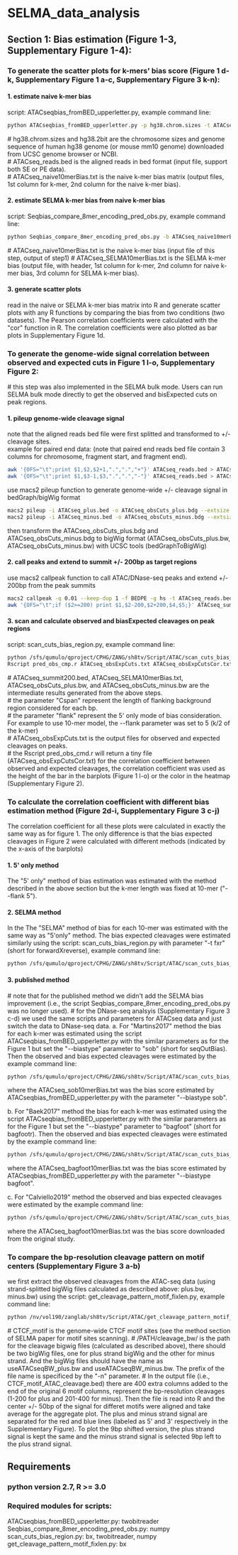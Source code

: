 # SELMA_data_analysis

## Section 1: Bias estimation (Figure 1-3, Supplementary Figure 1-4):
### To generate the scatter plots for k-mers' bias score (Figure 1 d-k, Supplementary Figure 1 a-c, Supplementary Figure 3 k-n):
#### 1. estimate naive k-mer bias 
script: ATACseqbias_fromBED_upperletter.py, example command line: 
```sh
python ATACseqbias_fromBED_upperletter.py -p hg38.chrom.sizes -t ATACseq_reads.bed -f 5 -s hg38.2bit -o ATACseq_naive10merBias.txt
```
\# hg38.chrom.sizes and hg38.2bit are the chromosome sizes and genome sequence of human hg38 genome (or mouse mm10 genome) downloaded from UCSC genome browser or NCBI.<br>
\# ATACseq_reads.bed is the aligned reads in bed format (input file, support both SE or PE data). <br>
\# ATACseq_naive10merBias.txt is the naive k-mer bias matrix (output files, 1st column for k-mer, 2nd column for the naive k-mer bias). 
#### 2. estimate SELMA k-mer bias from naive k-mer bias
script: Seqbias_compare_8mer_encoding_pred_obs.py, example command line: 
```sh
python Seqbias_compare_8mer_encoding_pred_obs.py -b ATACseq_naive10merBias.txt -o ATACseq_SELMA10merBias.txt
```
\# ATACseq_naive10merBias.txt is the naive k-mer bias (input file of this step, output of step1)
\# ATACseq_SELMA10merBias.txt is the SELMA k-mer bias (output file, with header, 1st column for k-mer, 2nd column for naive k-mer bias, 3rd column for SELMA k-mer bias). 
#### 3. generate scatter plots
read in the naive or SELMA k-mer bias matrix into R and generate scatter plots with any R functions by comparing the bias from two conditions (two datasets). The Pearson correlation coefficients were calculated with the "cor" function in R. The correlation coefficients were also plotted as bar plots in Supplementary Figure 1d. 

### To generate the genome-wide signal correlation between observed and expected cuts in Figure 1 l-o, Supplementary Figure 2:
\# this step was also implemented in the SELMA bulk mode. Users can run SELMA bulk mode directly to get the observed and bisExpected cuts on peak regions.
#### 1. pileup genome-wide cleavage signal
note that the aligned reads bed file were first splitted and transformed to +/- cleavage sites. <br>
example for paired end data: (note that paired end reads bed file contain 3 columns for chromosome, fragment start, and fragment end). 
```sh
awk '{OFS="\t";print $1,$2,$2+1,".",".","+"}' ATACseq_reads.bed > ATACseq_plus.bed
awk '{OFS="\t";print $1,$3-1,$3,".",".","-"}' ATACseq_reads.bed > ATACseq_minus.bed
```
use macs2 pileup function to generate genome-wide +/- cleavage signal in bedGraph/bigWig format 
```sh
macs2 pileup -i ATACseq_plus.bed -o ATACseq_obsCuts_plus.bdg --extsize 1 -f BED
macs2 pileup -i ATACseq_minus.bed -o ATACseq_obsCuts_minus.bdg --extsize 1 -f BED
```
then transform the ATACseq_obsCuts_plus.bdg and ATACseq_obsCuts_minus.bdg to bigWig format (ATACseq_obsCuts_plus.bw, ATACseq_obsCuts_minus.bw) with UCSC tools (bedGraphToBigWig)

#### 2. call peaks and extend to summit +/- 200bp as target regions
use macs2 callpeak function to call ATAC/DNase-seq peaks and extend +/- 200bp from the peak summits
```sh
macs2 callpeak -q 0.01 --keep-dup 1 -f BEDPE -g hs -t ATACseq_reads.bed -n ATACseq
awk '{OFS="\t";if ($2>=200) print $1,$2-200,$2+200,$4,$5;}' ATACseq_summits.bed  > ATACseq_summit200.bed
```
#### 3. scan and calculate observed and biasExpected cleavages on peak regions
script: scan_cuts_bias_region.py, example command line: 
```sh
python /sfs/qumulo/qproject/CPHG/ZANG/sh8tv/Script/ATAC/scan_cuts_bias_region.py  --Cspan 25  -t flank  -i ATACseq_summit200.bed -o ATACseq_obsExpCuts.txt -b ATACseq_SELMA10merBias.txt -p ATACseq_obsCuts_plus.bw -n ATACseq_obsCuts_minus.bw
Rscript pred_obs_cmp.r ATACseq_obsExpCuts.txt ATACseq_obsExpCutsCor.txt
```
\# ATACseq_summit200.bed, ATACseq_SELMA10merBias.txt, ATACseq_obsCuts_plus.bw, and ATACseq_obsCuts_minus.bw are the intermediate results generated from the above steps.<br>
\# the parameter "Cspan" represent the length of flanking background region considered for each bp. <br>
\# the parameter "flank" represent the 5' only mode of bias consideration. For example to use 10-mer model, the --flank parameter was set to 5 (k/2 of the k-mer) <br>
\# ATACseq_obsExpCuts.txt is the output files for observed and expected cleavages on peaks. <br>
\# the Rscript pred_obs_cmd.r will return a tiny file (ATACseq_obsExpCutsCor.txt) for the correlation coefficient between observed and expected cleavages, the correlation coefficient was used as the height of the bar in the barplots (Figure 1 l-o) or the color in the heatmap (Supplementary Figure 2).<br>

### To calculate the correlation coefficient with different bias estimation method (Figure 2d-i, Supplementary Figure 3 c-j)
The correlation coefficient for all these plots were calculated in exactly the same way as for figure 1. The only difference is that the bias expected cleavages in Figure 2 were calculated with different methods (indicated by the x-axis of the barplots)
#### 1. 5' only method
The "5' only" method of bias estimation was estimated with the method described in the above section but the k-mer length was fixed at 10-mer ("--flank 5").
#### 2. SELMA method
In the The "SELMA" method of bias for each 10-mer was estimated with the same way as "5'only" method. The bias expected cleavages were estimated similarly using the script: scan_cuts_bias_region.py with parameter "-t fxr" (short for forwardXreverse), example command line: 
```sh
python /sfs/qumulo/qproject/CPHG/ZANG/sh8tv/Script/ATAC/scan_cuts_bias_region.py  --Cspan 25  -t fxr  -i ATACseq_summit200.bed -o ATACseq_obsExpCuts.txt -b ATACseq_SELMA10merBias.txt -p ATACseq_obsCuts_plus.bw -n ATACseq_obsCuts_minus.bw
```
#### 3. published method
\# note that for the published method we didn't add the SELMA bias improvement (i.e., the script Seqbias_compare_8mer_encoding_pred_obs.py was no longer used). 
\# for the DNase-seq analsyis (Supplementary Figure 3 c-d) we used the same scripts and parameters for ATACseq data and just switch the data to DNase-seq data. 
a. For "Martins2017" method the bias for each k-mer was estimated using the script ATACseqbias_fromBED_upperletter.py with the similar parameters as for the Figure 1 but set the "--biastype" parameter to "sob" (short for seqOutBias). Then the observed and bias expected cleavages were estimated by the example command line:
```sh
python /sfs/qumulo/qproject/CPHG/ZANG/sh8tv/Script/ATAC/scan_cuts_bias_region.py  --Cspan 25  -t sob  -i ATACseq_summit200.bed -o ATACseq_obsExpCuts.txt -b ATACseq_sob10merBias.txt -p ATACseq_obsCuts_plus.bw -n ATACseq_obsCuts_minus.bw
```
where the ATACseq_sob10merBias.txt was the bias score estimated by ATACseqbias_fromBED_upperletter.py with the parameter "--biastype sob".<br>

b. For "Baek2017" method the bias for each k-mer was estimated using the script ATACseqbias_fromBED_upperletter.py with the similar parameters as for the Figure 1 but set the "--biastype" parameter to "bagfoot" (short for bagfootr). Then the observed and bias expected cleavages were estimated by the example command line:
```sh
python /sfs/qumulo/qproject/CPHG/ZANG/sh8tv/Script/ATAC/scan_cuts_bias_region.py  --Cspan 25  -t bag55  -i ATACseq_summit200.bed -o ATACseq_obsExpCuts.txt -b ATACseq_bagfoot10merBias.txt -p ATACseq_obsCuts_plus.bw -n ATACseq_obsCuts_minus.bw
```
where the ATACseq_bagfoot10merBias.txt was the bias score estimated by ATACseqbias_fromBED_upperletter.py with the parameter "--biastype bagfoot".<br>

c. For "Calviello2019" method the observed and bias expected cleavages were estimated by the example command line:
```sh
python /sfs/qumulo/qproject/CPHG/ZANG/sh8tv/Script/ATAC/scan_cuts_bias_region.py  --Cspan 25  -t repFoot  -i ATACseq_summit200.bed -o ATACseq_obsExpCuts.txt -b ATACseq_repfoot10merBias.txt -p ATACseq_obsCuts_plus.bw -n ATACseq_obsCuts_minus.bw
```
where the ATACseq_bagfoot10merBias.txt was the bias score downloaded from the original study.<br>

### To compare the bp-resolution cleavage pattern on motif centers (Supplementary Figure 3 a-b)
we first extract the observed cleavages from the ATAC-seq data (using strand-splitted bigWig files calculated as described above: plus.bw, minus.bw) using the script: get_cleavage_pattern_motif_fixlen.py, example command line: 
```sh
python /nv/vol190/zanglab/sh8tv/Script/ATAC/get_cleavage_pattern_motif_fixlen.py -i CTCF_motif.bed -o CTCF_motif_ATAC_cleavage.bed -f /PATH/cleavage_bw/ -n useATACseqBW --ext 100
```
\# CTCF_motif is the genome-wide CTCF motif sites (see the method section of SELMA paper for motif sites scanning).
\# /PATH/cleavage_bw/ is the path for the cleavage bigwig files (calculated as described above), there should be two bigWig files, one for plus strand bigWig and the other for minus strand. And the bigWig files should have the name as useATACseqBW_plus.bw and useATACseqBW_minus.bw. The prefix of the file name is specificed by the "-n" parameter. 
\# In the output file (i.e., CTCF_motif_ATAC_cleavage.bed) there are 400 extra columns added to the end of the original 6 motif columns, represent the bp-resolution cleavages (1-200 for plus and 201-400 for minus). Then the file is read into R and the center +/- 50bp of the signal for differet motifs were aligned and take average for the aggregate plot. The plus and minus strand signal are separated for the red and blue lines (labeled as 5' and 3' respectively in the Supplementary Figure). To plot the 9bp shifted version, the plus strand signal is kept the same and the minus strand signal is selected 9bp left to the plus strand signal. 



## Requirements
### python version 2.7, R >= 3.0
### Required modules for scripts: 
ATACseqbias_fromBED_upperletter.py: twobitreader <br>
Seqbias_compare_8mer_encoding_pred_obs.py: numpy <br>
scan_cuts_bias_region.py: bx, twobitreader, numpy <br>
get_cleavage_pattern_motif_fixlen.py: bx <br>



